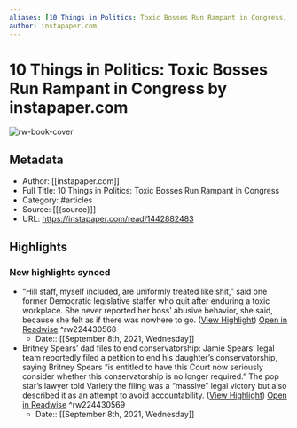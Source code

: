 ```yaml
---
aliases: [10 Things in Politics: Toxic Bosses Run Rampant in Congress, 10 Things in Politics: Toxic Bosses Run Rampant in Congress]
author: instapaper.com
---
```

# 10 Things in Politics: Toxic Bosses Run Rampant in Congress by instapaper.com

![rw-book-cover](https://readwise-assets.s3.amazonaws.com/static/images/article1.be68295a7e40.png)

## Metadata
- Author: [[instapaper.com]]
- Full Title: 10 Things in Politics: Toxic Bosses Run Rampant in Congress
- Category: #articles
- Source: [[{source}]]
- URL: https://instapaper.com/read/1442882483

## Highlights
### New highlights synced
- “Hill staff, myself included, are uniformly treated like shit,” said one former Democratic legislative staffer who quit after enduring a toxic workplace. She never reported her boss’ abusive behavior, she said, because she felt as if there was nowhere to go. ([View Highlight](https://instapaper.com/read/1442882483/17400260)) [Open in Readwise](https://readwise.io/open/224430568) ^rw224430568
    - Date:: [[September 8th, 2021, Wednesday]]
- Britney Spears’ dad files to end conservatorship: Jamie Spears’ legal team reportedly filed a petition to end his daughter’s conservatorship, saying Britney Spears “is entitled to have this Court now seriously consider whether this conservatorship is no longer required.” The pop star’s lawyer told Variety the filing was a “massive” legal victory but also described it as an attempt to avoid accountability. ([View Highlight](https://instapaper.com/read/1442882483/17400678)) [Open in Readwise](https://readwise.io/open/224430569) ^rw224430569
    - Date:: [[September 8th, 2021, Wednesday]]

